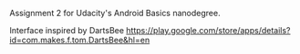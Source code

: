 Assignment 2 for Udacity's Android Basics nanodegree.

Interface inspired by DartsBee https://play.google.com/store/apps/details?id=com.makes.f.tom.DartsBee&hl=en
